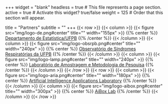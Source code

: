 +++
widget = "blank"
headless = true  # This file represents a page section.
active = true  # Activate this widget? true/false
weight = 125  # Order that this section will appear.

title = "Partners"
subtitle = ""
+++
{{< row >}}
{{< column >}}
{{< figure src="img/logo-de.png#center" title="" width="155px" >}}
{{% center %}}
[Departamento de Estatística/UFPB](https://www.ufpb.br/de)
{{% /center %}}
{{< /column >}}
{{< column >}}
{{< figure src="img/logo-obsrpb.png#center" title="" width="240px" >}}
{{% center %}}
[Observatório de Síndromes Respiratórias da UFPB](http://obsrpb.com.br/ufpb/)
{{% /center %}}
{{< /column >}}
{{< column >}}
{{< figure src="img/logo-lamp.png#center" title="" width="240px" >}}
{{% center %}}
[Laboratório de Amostragem e Metodologia de Pesquisa](https://www.ufpb.br/de/contents/paginas/lamp/lamp-laboratorio-de-amostragem-e-metodologia-de-pesquisa)
{{% /center %}}
{{< /column >}}
{{< /row >}}
{{< row >}}
{{< column >}}
{{< figure src="img/logo-aria.png#center" title="" width="180px" >}}
{{% center %}}
[Artificial Intelligence Applications Laboratory](https://aria.ci.ufpb.br/)
{{% /center %}}
{{< /column >}}
{{< column >}}
{{< figure src="img/logo-aibox.png#center" title="" width="300px" >}}
{{% center %}}
[AiBox Lab](http://aiboxlab.org/en/)
{{% /center %}}
{{< /column >}}
{{< /row >}}